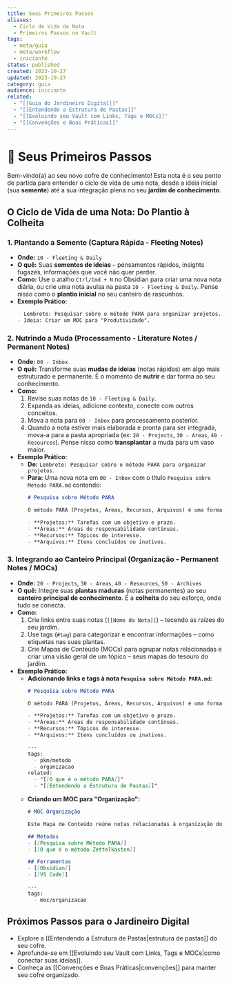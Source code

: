 ```yaml
---
title: Seus Primeiros Passos
aliases:
  - Ciclo de Vida da Nota
  - Primeiros Passos no Vault
tags:
  - meta/guia
  - meta/workflow
  - iniciante
status: published
created: 2023-10-27
updated: 2023-10-27
category: guia
audience: iniciante
related:
  - "[[Guia do Jardineiro Digital]]"
  - "[[Entendendo a Estrutura de Pastas]]"
  - "[[Evoluindo seu Vault com Links, Tags e MOCs]]"
  - "[[Convenções e Boas Práticas]]"
---
```

# 🚀 Seus Primeiros Passos

Bem-vindo(a) ao seu novo cofre de conhecimento! Esta nota é o seu ponto de partida para entender o ciclo de vida de uma nota, desde a ideia inicial (sua **semente**) até a sua integração plena no seu **jardim de conhecimento**.

## O Ciclo de Vida de uma Nota: Do Plantio à Colheita

### 1. Plantando a Semente (Captura Rápida - Fleeting Notes)
*   **Onde:** `10 - Fleeting & Daily`
*   **O quê:** Suas **sementes de ideias** – pensamentos rápidos, insights fugazes, informações que você não quer perder.
*   **Como:** Use o atalho `Ctrl/Cmd + N` no Obsidian para criar uma nova nota diária, ou crie uma nota avulsa na pasta `10 - Fleeting & Daily`. Pense nisso como o **plantio inicial** no seu canteiro de rascunhos.
*   **Exemplo Prático:**
    ```markdown
    - Lembrete: Pesquisar sobre o método PARA para organizar projetos.
    - Ideia: Criar um MOC para "Produtividade".
    ```

### 2. Nutrindo a Muda (Processamento - Literature Notes / Permanent Notes)
*   **Onde:** `00 - Inbox`
*   **O quê:** Transforme suas **mudas de ideias** (notas rápidas) em algo mais estruturado e permanente. É o momento de **nutrir** e dar forma ao seu conhecimento.
*   **Como:**
    1.  Revise suas notas de `10 - Fleeting & Daily`.
    2.  Expanda as ideias, adicione contexto, conecte com outros conceitos.
    3.  Mova a nota para `00 - Inbox` para processamento posterior.
    4.  Quando a nota estiver mais elaborada e pronta para ser integrada, mova-a para a pasta apropriada (ex: `20 - Projects`, `30 - Areas`, `40 - Resources`). Pense nisso como **transplantar** a muda para um vaso maior.
*   **Exemplo Prático:**
    *   **De:** `Lembrete: Pesquisar sobre o método PARA para organizar projetos.`
    *   **Para:** Uma nova nota em `00 - Inbox` com o título `Pesquisa sobre Método PARA.md` contendo:
        ```markdown
        # Pesquisa sobre Método PARA

        O método PARA (Projetos, Áreas, Recursos, Arquivos) é uma forma de organizar informações digitais. Preciso entender como ele se aplica à gestão de conhecimento pessoal.

        - **Projetos:** Tarefas com um objetivo e prazo.
        - **Áreas:** Áreas de responsabilidade contínuas.
        - **Recursos:** Tópicos de interesse.
        - **Arquivos:** Itens concluídos ou inativos.
        ```

### 3. Integrando ao Canteiro Principal (Organização - Permanent Notes / MOCs)
*   **Onde:** `20 - Projects`, `30 - Areas`, `40 - Resources`, `50 - Archives`
*   **O quê:** Integre suas **plantas maduras** (notas permanentes) ao seu **canteiro principal de conhecimento**. É a **colheita** do seu esforço, onde tudo se conecta.
*   **Como:**
    1.  Crie links entre suas notas (`[[Nome da Nota]]`) – tecendo as raízes do seu jardim.
    2.  Use tags (`#tag`) para categorizar e encontrar informações – como etiquetas nas suas plantas.
    3.  Crie Mapas de Conteúdo (MOCs) para agrupar notas relacionadas e criar uma visão geral de um tópico – seus mapas do tesouro do jardim.
*   **Exemplo Prático:**
    *   **Adicionando links e tags à nota `Pesquisa sobre Método PARA.md`:**
        ```markdown
        # Pesquisa sobre Método PARA

        O método PARA (Projetos, Áreas, Recursos, Arquivos) é uma forma de organizar informações digitais. Preciso entender como ele se aplica à gestão de conhecimento pessoal.

        - **Projetos:** Tarefas com um objetivo e prazo.
        - **Áreas:** Áreas de responsabilidade contínuas.
        - **Recursos:** Tópicos de interesse.
        - **Arquivos:** Itens concluídos ou inativos.

        ---
        tags:
          - pkm/metodo
          - organizacao
        related:
          - "[[O que é o método PARA]]"
          - "[[Entendendo a Estrutura de Pastas]]"
        ```
    *   **Criando um MOC para "Organização":**
        ```markdown
        # MOC Organização

        Este Mapa de Conteúdo reúne notas relacionadas à organização do conhecimento.

        ## Métodos
        - [[Pesquisa sobre Método PARA]]
        - [[O que é o método Zettelkasten]]

        ## Ferramentas
        - [[Obsidian]]
        - [[VS Code]]

        ---
        tags:
          - moc/organizacao
        ```

## Próximos Passos para o Jardineiro Digital

-   Explore a [[Entendendo a Estrutura de Pastas|estrutura de pastas]] do seu cofre.
-   Aprofunde-se em [[Evoluindo seu Vault com Links, Tags e MOCs|como conectar suas ideias]].
-   Conheça as [[Convenções e Boas Práticas|convenções]] para manter seu cofre organizado.
